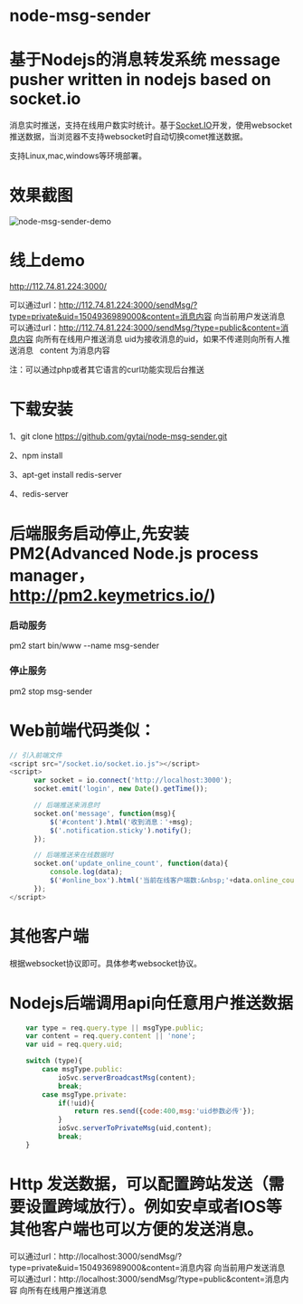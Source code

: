 # node-msg-sender
基于Nodejs的消息转发系统  message pusher written in nodejs based on socket.io
==============

消息实时推送，支持在线用户数实时统计。基于[Socket.IO](https://socket.io/)开发，使用websocket推送数据，当浏览器不支持websocket时自动切换comet推送数据。

支持Linux,mac,windows等环境部署。



效果截图
======
![node-msg-sender-demo](http://112.74.81.224:3000/images/demo.png)
 
线上demo  
======

http://112.74.81.224:3000/

可以通过url：http://112.74.81.224:3000/sendMsg/?type=private&uid=1504936989000&content=消息内容 向当前用户发送消息
可以通过url：http://112.74.81.224:3000/sendMsg/?type=public&content=消息内容 向所有在线用户推送消息
uid为接收消息的uid，如果不传递则向所有人推送消息  
content 为消息内容

注：可以通过php或者其它语言的curl功能实现后台推送

下载安装
======
1、git clone https://github.com/gytai/node-msg-sender.git

2、npm install

3、apt-get install redis-server

4、redis-server

后端服务启动停止,先安装PM2(Advanced Node.js process manager，http://pm2.keymetrics.io/)
======
### 启动服务
pm2 start bin/www --name msg-sender

### 停止服务
pm2 stop msg-sender

Web前端代码类似：
====
```javascript
// 引入前端文件
<script src="/socket.io/socket.io.js"></script>
<script>
      var socket = io.connect('http://localhost:3000');
      socket.emit('login', new Date().getTime());

      // 后端推送来消息时
      socket.on('message', function(msg){
          $('#content').html('收到消息：'+msg);
          $('.notification.sticky').notify();
      });

      // 后端推送来在线数据时
      socket.on('update_online_count', function(data){
          console.log(data);
          $('#online_box').html('当前在线客户端数:&nbsp;'+data.online_count);
      });
</script>
```

其他客户端
====
根据websocket协议即可。具体参考websocket协议。


Nodejs后端调用api向任意用户推送数据
====
```javascript
    var type = req.query.type || msgType.public;
    var content = req.query.content || 'none';
    var uid = req.query.uid;

    switch (type){
        case msgType.public:
            ioSvc.serverBroadcastMsg(content);
            break;
        case msgType.private:
            if(!uid){
                return res.send({code:400,msg:'uid参数必传'});
            }
            ioSvc.serverToPrivateMsg(uid,content);
            break;
    }
```

Http 发送数据，可以配置跨站发送（需要设置跨域放行）。例如安卓或者IOS等其他客户端也可以方便的发送消息。
====
可以通过url：http://localhost:3000/sendMsg/?type=private&uid=1504936989000&content=消息内容 向当前用户发送消息
可以通过url：http://localhost:3000/sendMsg/?type=public&content=消息内容 向所有在线用户推送消息



